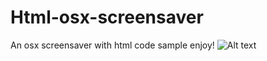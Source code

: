 # Html-osx-screensaver
An osx screensaver with html code sample
enjoy!
![Alt text](http://tuttologico.altervista.org/wp-content/uploads/2016/11/matrix-preference-720x540.jpg)
